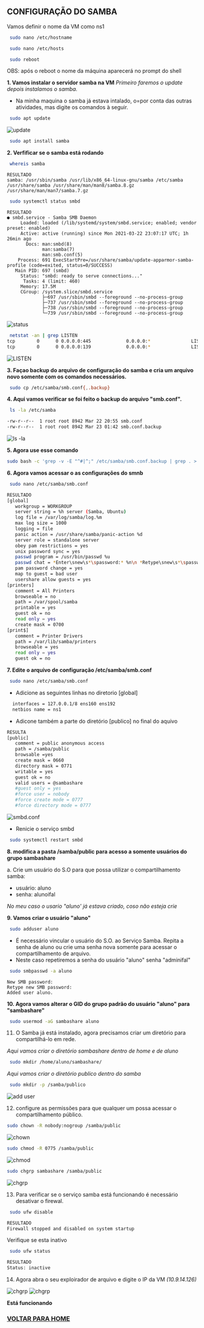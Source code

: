 ## CONFIGURAÇÃO DO SAMBA

Vamos definir o nome da VM como ns1
```bash
 sudo nano /etc/hostname
```
```bash
 sudo nano /etc/hosts
```
```bash
 sudo reboot
```
OBS: após o reboot o nome da máquina aparecerá no prompt do shell


   **1. Vamos instalar o servidor samba na VM**
   _Primeiro faremos o update depois instalamos o samba._
   * Na minha maquina o samba já estava intalado, o=por conta das outras atividades, mas digite os comandos à seguir.
   
```bash
 sudo apt update
 ```
 ![update](https://github.com/0rmindo/SRed-2021/blob/main/imaegens/11.jpg)
 
```bash
 sudo apt install samba
```
   
   **2. Verfificar se o samba está rodando**

```bash
 whereis samba
```
```
RESULTADO
samba: /usr/sbin/samba /usr/lib/x86_64-linux-gnu/samba /etc/samba /usr/share/samba /usr/share/man/man8/samba.8.gz /usr/share/man/man7/samba.7.gz
```
```bash
 sudo systemctl status smbd
```
```
RESULTADO
● smbd.service - Samba SMB Daemon
     Loaded: loaded (/lib/systemd/system/smbd.service; enabled; vendor preset: enabled)
     Active: active (running) since Mon 2021-03-22 23:07:17 UTC; 1h 26min ago
       Docs: man:smbd(8)
             man:samba(7)
             man:smb.conf(5)
    Process: 691 ExecStartPre=/usr/share/samba/update-apparmor-samba-profile (code=exited, status=0/SUCCESS)
   Main PID: 697 (smbd)
     Status: "smbd: ready to serve connections..."
      Tasks: 4 (limit: 460)
     Memory: 17.5M
     CGroup: /system.slice/smbd.service
             ├─697 /usr/sbin/smbd --foreground --no-process-group
             ├─737 /usr/sbin/smbd --foreground --no-process-group
             ├─738 /usr/sbin/smbd --foreground --no-process-group
             └─739 /usr/sbin/smbd --foreground --no-process-group

```
 ![status](https://github.com/0rmindo/SRed-2021/blob/main/imaegens/30.jpg)

```bash
 netstat -an | grep LISTEN
tcp        0      0 0.0.0.0:445             0.0.0.0:*               LISTEN     
tcp        0      0 0.0.0.0:139             0.0.0.0:*               LISTEN   
```
 ![LISTEN](https://github.com/0rmindo/SRed-2021/blob/main/imaegens/12.jpg)

  **3. Façao backup do arquivo de configuração do samba e cria um arquivo novo somente com os comandos necessários.**
  
```bash
 sudo cp /etc/samba/smb.conf{,.backup}
 ```
 
 
   **4. Aqui vamos verificar se foi feito o backup do arquivo "smb.conf".**
    
```bash
 ls -la /etc/samba
```
```bash
-rw-r--r--  1 root root 8942 Mar 22 20:55 smb.conf
-rw-r--r--  1 root root 8942 Mar 23 01:42 smb.conf.backup
```
 ![ls -la](https://github.com/0rmindo/SRed-2021/blob/main/imaegens/31.jpg)

   **5. Agora use esse comando**
```bash
sudo bash -c 'grep -v -E "^#|^;" /etc/samba/smb.conf.backup | grep . > /etc/samba/smb.conf'
```

   **6. Agora vamos acessar o as configurações do smnb**

```bash
 sudo nano /etc/samba/smb.conf
```
```bash
RESULTADO
[global]
   workgroup = WORKGROUP
   server string = %h server (Samba, Ubuntu)
   log file = /var/log/samba/log.%m
   max log size = 1000
   logging = file
   panic action = /usr/share/samba/panic-action %d
   server role = standalone server
   obey pam restrictions = yes
   unix password sync = yes
   passwd program = /usr/bin/passwd %u
   passwd chat = *Enter\snew\s*\spassword:* %n\n *Retype\snew\s*\spassword:* %n\n *password\supdated\ssuccessfully* .
   pam password change = yes
   map to guest = bad user
   usershare allow guests = yes
[printers]
   comment = All Printers
   browseable = no
   path = /var/spool/samba
   printable = yes
   guest ok = no
   read only = yes
   create mask = 0700
[print$]
   comment = Printer Drivers
   path = /var/lib/samba/printers
   browseable = yes
   read only = yes
   guest ok = no
```


  
  
  **7. Edite o arquivo de configuração /etc/samba/smb.conf**


```bash
 sudo nano /etc/samba/smb.conf
```

  * Adicione as seguintes linhas no diretorio [global] 

```bash
  interfaces = 127.0.0.1/8 ens160 ens192
  netbios name = ns1
```

  * Adicone também a parte do diretório [publico] no final do aquivo


```bash
RESULTA
[public]
   comment = public anonymous access
   path = /samba/public
   browsable =yes
   create mask = 0660
   directory mask = 0771
   writable = yes
   guest ok = no
   valid users = @sambashare
   #guest only = yes
   #force user = nobody
   #force create mode = 0777
   #force directory mode = 0777
```
   
![smbd.conf](https://github.com/0rmindo/SRed-2021/blob/main/imaegens/13.jpg)

   * Renicie o serviço smbd
    
```bash
 sudo systemctl restart smbd
```

   **8. modifica a pasta /samba/public para acesso a somente usuários do grupo sambashare**
 
   a. Crie um usuário do S.O para que possa utilizar o compartilhamento samba:
   * usuário: aluno
   * senha: alunoifal
   
   _No meu caso o usario "aluno' já estava criado, coso não esteja crie_
    
   **9. Vamos criar o usuário "aluno"**
   
```bash
 sudo adduser aluno
```

   * É necessário vincular o usuário do S.O. ao Serviço Samba. Repita a senha de aluno ou crie uma senha nova somente para acessar o compartilhamento de arquivo. 
   * Neste caso repetiremos a senha do usuário "aluno" senha "adminifal"
    
```bash
 sudo smbpasswd -a aluno
```
```
New SMB password:
Retype new SMB password:
Added user aluno.
```

   **10. Agora vamos alterar o GID do grupo padrão do usuário "aluno" para "sambashare"**

```bash
 sudo usermod -aG sambashare aluno

```
    
   11. O Samba já está instalado, agora precisamos criar um diretório para compartilhá-lo em rede.
    
   _Aqui vamos criar o diretório sambashare dentro de home e de aluno_
      
```bash
 sudo mkdir /home/aluno/sambashare/
```

   _Aqui vamos criar o diretório publico dentro do samba_

```bash
 sudo mkdir -p /samba/publico
```

 ![add user](https://github.com/0rmindo/SRed-2021/blob/main/imaegens/14.jpg)

   12. configure as permissões para que qualquer um possa acessar o compartilhamento público.

```bash
sudo chown -R nobody:nogroup /samba/public
```
 ![chown](https://github.com/0rmindo/SRed-2021/blob/main/imaegens/15.jpg)

```bash
sudo chmod -R 0775 /samba/public
```
 ![chmod](https://github.com/0rmindo/SRed-2021/blob/main/imaegens/16.jpg)

```bash
sudo chgrp sambashare /samba/public
```
 ![chgrp](https://github.com/0rmindo/SRed-2021/blob/main/imaegens/17.jpg)


   13. Para verificar se o serviço samba está funcionando é necessário desativar o firewal.
   
```bash
 sudo ufw disable
```
```bash
RESULTADO
Firewall stopped and disabled on system startup
```
  Verifique se esta inativo
```bash
 sudo ufw status
```
```bash
RESULTADO
Status: inactive
```
   14. Agora abra o seu exploirador de arquivo e digite o IP da VM _(10.9.14.126)_

 ![chgrp](https://github.com/0rmindo/SRed-2021/blob/main/imaegens/32.jpg)
 ![chgrp](https://github.com/0rmindo/SRed-2021/blob/main/imaegens/comprovante.PNG)
 
 **Está funcionando**
  
### [VOLTAR PARA HOME](https://github.com/0rmindo/SRed-2021/blob/main/README.md)
